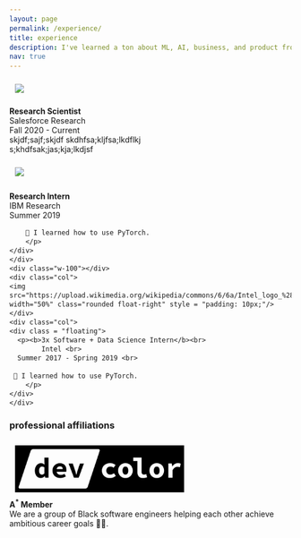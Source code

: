 ```yaml
---
layout: page
permalink: /experience/
title: experience
description: I've learned a ton about ML, AI, business, and product from my experiences.
nav: true
---
```


<div class="container">
  <div class="row">
    <div class="col">
        <a href = "http://einstein.ai">
        <img src="https://upload.wikimedia.org/wikipedia/en/8/83/Salesforce_logo.svg" class="rounded float-right" width="50%" style = "padding: 10px; display: flex"/>
        </a>
    </div>
    <div class="col">
      <div class = "floating">
        <p><b>Research Scientist</b> <br>
        Salesforce Research <br>
        Fall 2020 - Current <br>
         skjdf;sajf;skjdf
         skdhfsa;kljfsa;lkdflkj <br>
         s;khdfsak;jas;kja;lkdjsf <br>
         </p>
      </div>
    </div>
    <div class="w-100"></div>
    <div class="col">
    <img src="https://cdn.freebiesupply.com/images/large/2x/ibm-logo-transparent.png" width="50%" class="rounded float-right" style = "padding: 10px;"/>
    </div>
    <div class="col">
    <div class = "floating">
      <p><b>Research Intern</b><br>
      IBM Research <br>
      Summer 2019<br>

        📝 I learned how to use PyTorch.
        </p>
    </div>
    </div>
    <div class="w-100"></div>
    <div class="col">
    <img src="https://upload.wikimedia.org/wikipedia/commons/6/6a/Intel_logo_%282020%2C_dark_blue%29.svg" width="50%" class="rounded float-right" style = "padding: 10px;"/>
    </div>
    <div class="col">
    <div class = "floating">
      <p><b>3x Software + Data Science Intern</b><br>
            Intel <br>
      Summer 2017 - Spring 2019 <br>

     📝 I learned how to use PyTorch.
        </p>
    </div>
    </div>
  </div>

<h3>professional affiliations</h3>
<div class="container">
  <div class="row">
    <div class="col">
        <a href = "http:devcolor.org">
        <img src="../assets/img/devcolor.png" class="rounded float-right" width="60%" style = "padding: 10px; display: flex"/>
        </a>
    </div>
    <div class="col">
    <b>A<sup>*</sup> Member</b> <br>
    We are a group of Black software engineers helping each other achieve ambitious career goals 💪🏽.
    </div>
</div>
